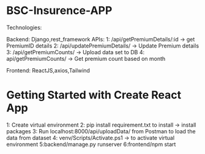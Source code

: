 # BSC-Insurence-APP

Technologies:

  Backend: Django,rest_framework
      APIs: 1: /api/getPremiumDetails/:id -> get PremiumID details 
            2: /api/updatePremiumDetails/ -> Update Premium details
            3: /api/getPremiumCounts/     -> Upload data set to DB
            4: api/getPremiumCounts/      -> Get premium count based on month
            
  Frontend: ReactJS,axios,Tailwind
  

# Getting Started with Create React App
  1: Create virtual environment
  2: pip install requirement.txt to install -> install packages
  3: Run localhost:8000/api/uploadData/ from Postman to load the data from dataset
  4: venv/Scripts/Activate.ps1 -> to activate virtual environment
  5:backend/manage.py runserver
  6:frontend/npm start
  
  

